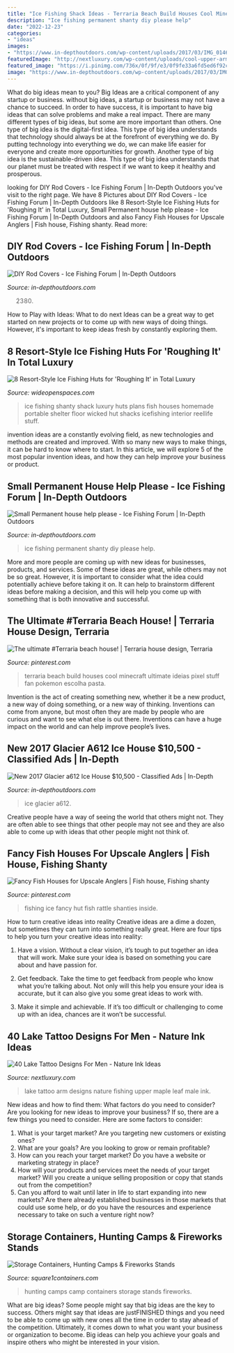 ```yaml
---
title: "Ice Fishing Shack Ideas - Terraria Beach Build Houses Cool Minecraft Ultimate Ideias Pixel Stuff Fan Pokemon Escolha Pasta"
description: "Ice fishing permanent shanty diy please help"
date: "2022-12-23"
categories:
- "ideas"
images:
- "https://www.in-depthoutdoors.com/wp-content/uploads/2017/03/IMG_0146.jpg"
featuredImage: "http://nextluxury.com/wp-content/uploads/cool-upper-arm-maple-leaf-lake-tattoo-design-ideas-for-male.jpg"
featured_image: "https://i.pinimg.com/736x/0f/9f/e3/0f9fe33a6fd5ed6f92c5f745af653865--terraria-game-ideas.jpg"
image: "https://www.in-depthoutdoors.com/wp-content/uploads/2017/03/IMG_0146.jpg"
---
```



What do big ideas mean to you?
Big Ideas are a critical component of any startup or business. without big ideas, a startup or business may not have a chance to succeed. In order to have success, it is important to have big ideas that can solve problems and make a real impact. There are many different types of big ideas, but some are more important than others.
One type of big idea is the digital-first idea. This type of big idea understands that technology should always be at the forefront of everything we do. By putting technology into everything we do, we can make life easier for everyone and create more opportunities for growth. Another type of big idea is the sustainable-driven idea. This type of big idea understands that our planet must be treated with respect if we want to keep it healthy and prosperous.

	

		
looking for DIY Rod Covers - Ice Fishing Forum | In-Depth Outdoors you've visit to the right page. We have 8 Pictures about DIY Rod Covers - Ice Fishing Forum | In-Depth Outdoors like 8 Resort-Style Ice Fishing Huts for &#039;Roughing It&#039; in Total Luxury, Small Permanent house help please - Ice Fishing Forum | In-Depth Outdoors and also Fancy Fish Houses for Upscale Anglers | Fish house, Fishing shanty. Read more:
		
    
## DIY Rod Covers - Ice Fishing Forum | In-Depth Outdoors

<img loading=lazy src="https://www.in-depthoutdoors.com/wp-content/uploads/2015/01/IMG_2380.2015-01-23_175315.jpg" onerror="this.onerror=null;this.src='https://tse1.mm.bing.net/th?id=OIP.W6siNUHLqNhQeugtLGPh-wHaJ4&amp;pid=15.1';" alt="DIY Rod Covers - Ice Fishing Forum | In-Depth Outdoors">

_Source: in-depthoutdoors.com_

>2380. 

	

How to Play with Ideas: What to do next
Ideas can be a great way to get started on new projects or to come up with new ways of doing things. However, it's important to keep ideas fresh by constantly exploring them.

    
## 8 Resort-Style Ice Fishing Huts For &#039;Roughing It&#039; In Total Luxury

<img loading=lazy src="http://cdn0.wideopenspaces.com/wp-content/uploads/2016/01/ice.jpg" onerror="this.onerror=null;this.src='https://tse2.mm.bing.net/th?id=OIP.8zC6N6D0U3qfM13_z2mBTwHaJ3&amp;pid=15.1';" alt="8 Resort-Style Ice Fishing Huts for &#039;Roughing It&#039; in Total Luxury">

_Source: wideopenspaces.com_

>ice fishing shanty shack luxury huts plans fish houses homemade portable shelter floor wicked hut shacks icefishing interior reellife stuff. 

	

invention ideas are a constantly evolving field, as new technologies and methods are created and improved. With so many new ways to make things, it can be hard to know where to start. In this article, we will explore 5 of the most popular invention ideas, and how they can help improve your business or product.

    
## Small Permanent House Help Please - Ice Fishing Forum | In-Depth Outdoors

<img loading=lazy src="https://www.in-depthoutdoors.com/wp-content/uploads/bbu_images/fishing/post_images/1294705382_IceShack2.JPG" onerror="this.onerror=null;this.src='https://tse2.mm.bing.net/th?id=OIP.npQnobvjHpEtg3A0Vex2AwAAAA&amp;pid=15.1';" alt="Small Permanent house help please - Ice Fishing Forum | In-Depth Outdoors">

_Source: in-depthoutdoors.com_

>ice fishing permanent shanty diy please help. 

	

More and more people are coming up with new ideas for businesses, products, and services. Some of these ideas are great, while others may not be so great. However, it is important to consider what the idea could potentially achieve before taking it on. It can help to brainstorm different ideas before making a decision, and this will help you come up with something that is both innovative and successful.

    
## The Ultimate #Terraria Beach House! | Terraria House Design, Terraria

<img loading=lazy src="https://i.pinimg.com/736x/0f/9f/e3/0f9fe33a6fd5ed6f92c5f745af653865--terraria-game-ideas.jpg" onerror="this.onerror=null;this.src='https://tse2.mm.bing.net/th?id=OIP.D55d3aIj46PHWoK77eXbFwHaFX&amp;pid=15.1';" alt="The ultimate #Terraria beach house! | Terraria house design, Terraria">

_Source: pinterest.com_

>terraria beach build houses cool minecraft ultimate ideias pixel stuff fan pokemon escolha pasta. 

	

Invention is the act of creating something new, whether it be a new product, a new way of doing something, or a new way of thinking. Inventions can come from anyone, but most often they are made by people who are curious and want to see what else is out there. Inventions can have a huge impact on the world and can help improve people’s lives.

    
## New 2017 Glacier A612 Ice House $10,500 - Classified Ads | In-Depth

<img loading=lazy src="https://www.in-depthoutdoors.com/wp-content/uploads/2017/03/IMG_0146.jpg" onerror="this.onerror=null;this.src='https://tse1.mm.bing.net/th?id=OIP.evlBeptls6WTkrukeBgvrgHaFj&amp;pid=15.1';" alt="New 2017 Glacier a612 Ice House $10,500 - Classified Ads | In-Depth">

_Source: in-depthoutdoors.com_

>ice glacier a612. 

	

Creative people have a way of seeing the world that others might not. They are often able to see things that other people may not see and they are also able to come up with ideas that other people might not think of.

    
## Fancy Fish Houses For Upscale Anglers | Fish House, Fishing Shanty

<img loading=lazy src="https://i.pinimg.com/736x/80/8a/5f/808a5f29ec6df9ff7adda1023d8d1674.jpg" onerror="this.onerror=null;this.src='https://tse2.mm.bing.net/th?id=OIP.zf20gWpSj_6_vGW3NsZKjAHaE7&amp;pid=15.1';" alt="Fancy Fish Houses for Upscale Anglers | Fish house, Fishing shanty">

_Source: pinterest.com_

>fishing ice fancy hut fish rattle shanties inside. 

	

How to turn creative ideas into reality
Creative ideas are a dime a dozen, but sometimes they can turn into something really great. Here are four tips to help you turn your creative ideas into reality:
1. Have a vision. Without a clear vision, it’s tough to put together an idea that will work. Make sure your idea is based on something you care about and have passion for.

2. Get feedback. Take the time to get feedback from people who know what you’re talking about. Not only will this help you ensure your idea is accurate, but it can also give you some great ideas to work with.

3. Make it simple and achievable. If it’s too difficult or challenging to come up with an idea, chances are it won’t be successful.

    
## 40 Lake Tattoo Designs For Men - Nature Ink Ideas

<img loading=lazy src="http://nextluxury.com/wp-content/uploads/cool-upper-arm-maple-leaf-lake-tattoo-design-ideas-for-male.jpg" onerror="this.onerror=null;this.src='https://tse3.mm.bing.net/th?id=OIP.khGH8p3BdAodRXP_Ay54zgHaHa&amp;pid=15.1';" alt="40 Lake Tattoo Designs For Men - Nature Ink Ideas">

_Source: nextluxury.com_

>lake tattoo arm designs nature fishing upper maple leaf male ink. 

	

New ideas and how to find them: What factors do you need to consider?
Are you looking for new ideas to improve your business? If so, there are a few things you need to consider. Here are some factors to consider:
1) What is your target market? Are you targeting new customers or existing ones? 
2) What are your goals? Are you looking to grow or remain profitable? 
3) How can you reach your target market? Do you have a website or marketing strategy in place? 
4) How will your products and services meet the needs of your target market? Will you create a unique selling proposition or copy that stands out from the competition? 
5) Can you afford to wait until later in life to start expanding into new markets? Are there already established businesses in those markets that could use some help, or do you have the resources and experience necessary to take on such a venture right now?

    
## Storage Containers, Hunting Camps &amp; Fireworks Stands

<img loading=lazy src="http://www.square1containers.com/images/HuntingCamp/TRIPLE_H_002.jpg" onerror="this.onerror=null;this.src='https://tse2.mm.bing.net/th?id=OIP.KbV0ZXQNwnuC9bghiibhFwHaE7&amp;pid=15.1';" alt="Storage Containers, Hunting Camps &amp; Fireworks Stands">

_Source: square1containers.com_

>hunting camps camp containers storage stands fireworks. 

	

What are big ideas?
Some people might say that big ideas are the key to success. Others might say that ideas are justFINISHED things and you need to be able to come up with new ones all the time in order to stay ahead of the competition. Ultimately, it comes down to what you want your business or organization to become. Big ideas can help you achieve your goals and inspire others who might be interested in your vision.

